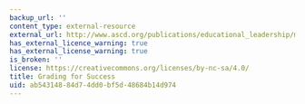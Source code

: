 ```yaml
---
backup_url: ''
content_type: external-resource
external_url: http://www.ascd.org/publications/educational_leadership/mar01/vol58/num06/toc.aspx
has_external_licence_warning: true
has_external_license_warning: true
is_broken: ''
license: https://creativecommons.org/licenses/by-nc-sa/4.0/
title: Grading for Success
uid: ab543148-84d7-4dd0-bf5d-48684b14d974
---
```

